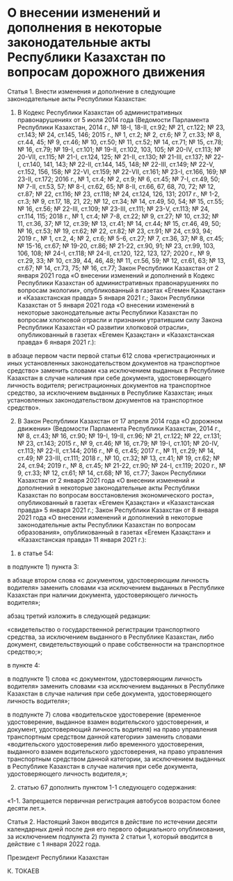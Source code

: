 # О внесении изменений и дополнения в некоторые законодательные акты Республики Казахстан по вопросам               дорожного движения 

Статья 1. Внести изменения и дополнение в следующие законодательные акты Республики Казахстан:

1. В Кодекс Республики Казахстан об административных правонарушениях от 5 июля 2014 года (Ведомости Парламента Республики Казахстан, 2014 г., № 18-I, 18-II, ст.92; № 21, ст.122; № 23, ст.143; № 24, ст.145, 146; 2015 г., № 1, ст.2; № 2, ст.6; № 7, ст.33; № 8, ст.44, 45; № 9, ст.46; № 10, ст.50; № 11, ст.52; № 14, ст.71; № 15, ст.78; № 16, ст.79; № 19-I, ст.101; № 19-II, ст.102, 103, 105; № 20-IV, ст.113; № 20-VII, ст.115; № 21-I, ст.124, 125; № 21-II, ст.130; № 21-III, ст.137; № 22-I, ст.140, 141, 143; № 22-II, ст.144, 145, 148; № 22-III, ст.149; № 22-V, ст.152, 156, 158; № 22-VI, ст.159; № 22-VII, ст.161; № 23-I, ст.166, 169; № 23-II, ст.172; 2016 г., № 1, ст.4; № 2, ст.9; № 6, ст.45; № 7-I, ст.49, 50; № 7-II, ст.53, 57; № 8-I, ст.62, 65; № 8-II, ст.66, 67, 68, 70, 72; № 12, ст.87; № 22, cт.116; № 23, cт.118; № 24, cт.124, 126, 131; 2017 г., № 1-2, ст.3; № 9, ст.17, 18, 21, 22; № 12, ст.34; № 14, ст.49, 50, 54; № 15, ст.55; № 16, ст.56; № 22-III, ст.109; № 23-III, ст.111; № 23-V, ст.113; № 24, ст.114, 115; 2018 г., № 1, ст.4; № 7-8, ст.22; № 9, ст.27; № 10, ст.32; № 11, ст.36, 37; № 12, ст.39; № 13, ст.41; № 14, ст.44; № 15, ст.46, 49, 50; № 16, ст.53; № 19, ст.62; № 22, ст.82; № 23, ст.91; № 24, ст.93, 94; 2019 г., № 1, ст.2, 4; № 2, ст.6; № 5-6, ст.27; № 7, ст.36, 37; № 8, ст.45; № 15-16, ст.67; № 19-20, ст.86; № 21-22, ст.90, 91; № 23, ст.99, 103, 106, 108; № 24-I, ст.118; № 24-II, ст.120, 122, 123, 127; 2020 г., № 9, ст.29, 33; № 10, ст.39, 44, 46, 48; № 11, ст.56, 59; № 12, ст.61, 63; № 13, ст.67; № 14, ст.73, 75; № 16, ст.77; Закон Республики Казахстан от 2 января 2021 года «О внесении изменений и дополнений в Кодекс Республики Казахстан об административных правонарушениях по вопросам экологии», опубликованный в газетах «Егемен Қазақстан» и «Казахстанская правда» 5 января 2021 г.; Закон Республики Казахстан от 5 января 2021 года «О внесении изменений в некоторые законодательные акты Республики Казахстан по вопросам хлопковой отрасли и признании утратившим силу Закона Республики Казахстан «О развитии хлопковой отрасли», опубликованный в газетах «Егемен Қазақстан» и «Казахстанская правда» 6 января 2021 г.):

в абзаце первом части первой статьи 612 слова «регистрационных и иных установленных законодательством документов на транспортное средство» заменить словами «за исключением выданных в Республике Казахстан в случае наличия при себе документа, удостоверяющего личность водителя; регистрационных документов на транспортное средство, за исключением выданных в Республике Казахстан; иных установленных законодательством документов на транспортное средство».

2. В Закон Республики Казахстан от 17 апреля 2014 года «О дорожном движении» (Ведомости Парламента Республики Казахстан, 2014 г., № 8, ст.43; № 16, ст.90; № 19-I, 19-II, ст.96; № 21, ст.122; № 22, ст.131; № 23, ст.143; 2015 г., № 9, ст.46; № 16, ст.79; № 19-І, ст.101; № 20-ІV, ст.113; № 22-ІІ, ст.144; 2016 г., № 6, ст.45; 2017 г., № 11, ст.29; № 14, ст.49; № 23-III, ст.111; 2018 г., № 10, ст.32; № 13, ст.41; № 19, ст.62; № 24, ст.94; 2019 г., № 8, ст.45; № 21-22, ст.90; № 24-I, ст.119; 2020 г., № 9, ст.33; № 12, ст.61; № 14, ст.68; № 16, ст.77; Закон Республики Казахстан от 2 января 2021 года «О внесении изменений и дополнений в некоторые законодательные акты Республики Казахстан по вопросам восстановления экономического роста», опубликованный в газетах «Егемен Қазақстан» и «Казахстанская правда» 5 января 2021 г.; Закон Республики Казахстан от 8 января 2021 года «О внесении изменений и дополнений в некоторые законодательные акты Республики Казахстан по вопросам образования», опубликованный в газетах «Егемен Қазақстан» и «Казахстанская правда» 11 января 2021 г.):

1) в статье 54:

в подпункте 1) пункта 3:

в абзаце втором слова «с документом, удостоверяющим личность водителя» заменить словами «за исключением выданных в Республике Казахстан при наличии документа, удостоверяющего личность водителя»;

абзац третий изложить в следующей редакции:

«свидетельство о государственной регистрации транспортного средства, за исключением выданного в Республике Казахстан, либо документ, свидетельствующий о праве собственности на транспортное средство;»;

в пункте 4:

в подпункте 1) слова «с документом, удостоверяющим личность водителя» заменить словами «за исключением выданных в Республике Казахстан в случае наличия при себе документа, удостоверяющего личность водителя»;

в подпункте 7) слова «водительское удостоверение (временное удостоверение, выданное взамен водительского удостоверения, и документ, удостоверяющий личность водителя) на право управления транспортным средством данной категории» заменить словами «водительского удостоверения либо временного удостоверения, выданного взамен водительского удостоверения, на право управления транспортным средством данной категории, за исключением выданных в Республике Казахстан в случае наличия при себе документа, удостоверяющего личность водителя,»;

2) статью 67 дополнить пунктом 1-1 следующего содержания:

«1-1. Запрещается первичная регистрация автобусов возрастом более десяти лет.».

Статья 2. Настоящий Закон вводится в действие по истечении десяти календарных дней после дня его первого официального опубликования, за исключением подпункта 2) пункта 2 статьи 1, который вводится в действие с 1 января 2022 года.

Президент Республики Казахстан

К. ТОКАЕВ


